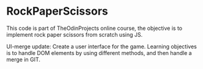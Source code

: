 # RockPaperScissors
This code is part of TheOdinProjects online course, the objective is to implement rock paper scissors from scratch using JS.

UI-merge update: Create a user interface for the game. Learning objectives is to handle DOM elements by using different methods, and then handle a merge in GIT.